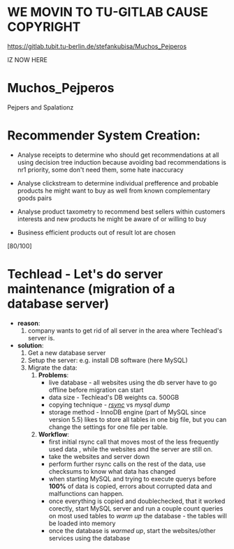 WE MOVIN TO TU-GITLAB CAUSE COPYRIGHT
====================================================================

https://gitlab.tubit.tu-berlin.de/stefankubisa/Muchos_Pejperos

IZ NOW HERE












# Muchos_Pejperos
Pejpers and Spalationz

Recommender System Creation: 
=============================================================

* Analyse receipts to determine who should get recommendations at all using decision tree induction because avoiding bad recommendations is nr1 priority, some don't need them, some hate inaccuracy 

* Analyse clickstream to determine individual prefference and probable products he might want to buy as well from known complementary goods pairs 

* Analyse product taxometry to recommend best sellers within customers interests and new products he might be aware of or willing to buy 

* Business efficient products out of result lot are chosen

[80/100]


Techlead - Let's do server maintenance (migration of a database server)
=============================================================
- **reason**: 
    1. company wants to get rid of all server in the area where Techlead's server is.
- **solution**:
    1. Get a new database server
    2. Setup the server: e.g. install DB software (here MySQL) 
    3. Migrate the data:
         1. **Problems**:
             - live database - all websites using the db server have to go offline before migration can start
             - data size - Techlead's DB weights ca. 500GB
             - copying technique - [*rsync*](https://en.wikipedia.org/wiki/Rsync)  vs *mysql dump*
             - storage method - InnoDB engine (part of MySQL since version 5.5) likes to store all tables in one big file, but                you can change the settings for one file per table.
         2. **Workflow**:
             - first initial rsync call that moves most of the less frequently used data , while the websites and the server are still on.
             - take the websites and server down
             - perform  further rsync calls on the rest of the data, use checksums to know what data has changed
             - when starting MySQL and trying to execute querys before **100%** of data is copied, errors about corrupted                    data and malfunctions can happen.
             - once everything is copied and doublechecked, that it worked corectly, start MySQL server and run a couple                    count queries on most used tables to *warm up* the database - the tables will be loaded into memory
             - once the database is *warmed up*, start the websites/other services using the database

